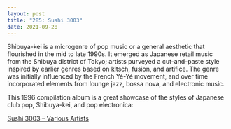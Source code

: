 ```yaml
---
layout: post
title: "285: Sushi 3003"
date: 2021-09-28
---
```


Shibuya-kei is a microgenre of pop music or a general aesthetic that flourished in the mid to late 1990s. It emerged as Japanese retail music from the Shibuya district of Tokyo; artists purveyed a cut-and-paste style inspired by earlier genres based on kitsch, fusion, and artifice. The genre was initially influenced by the French Yé-Yé movement, and over time incorporated elements from lounge jazz, bossa nova, and electronic music.

This 1996 compilation album is a great showcase of the styles of Japanese club pop, Shibuya-kei, and pop electronica:

[Sushi 3003 – Various Artists](https://youtu.be/C5ddGLapQxU?t=967)  
